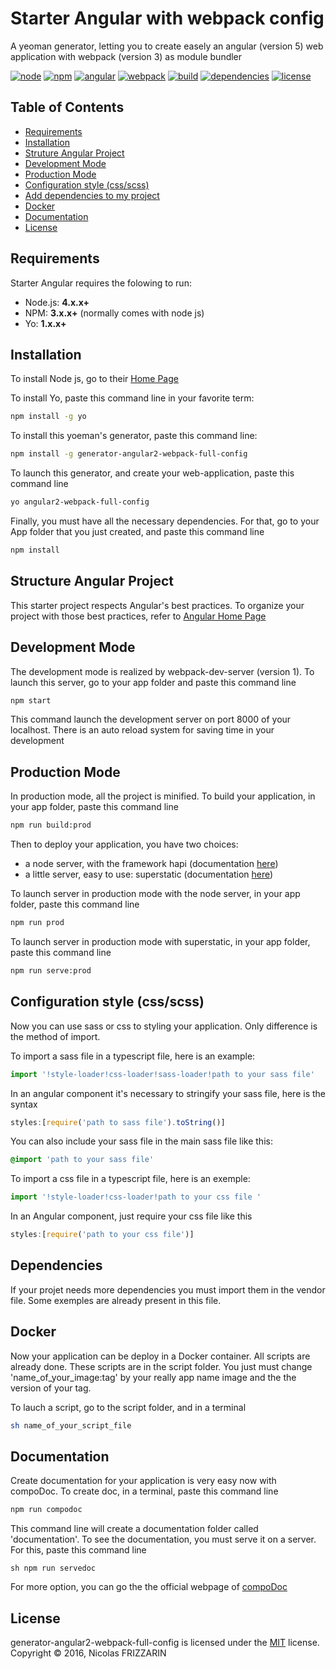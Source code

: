 # Starter Angular with webpack config

A yeoman generator, letting you to create easely an angular (version 5) web application with webpack (version 3) as module bundler

[![node](https://img.shields.io/badge/node-v6.10.2-blue.svg)]()
[![npm](https://img.shields.io/badge/npm-5.0.4-blue.svg)]()
[![angular](https://img.shields.io/badge/angular-v5-blue.svg)]()
[![webpack](https://img.shields.io/badge/webpack-v3-blue.svg)]()
[![build](https://img.shields.io/badge/build-passing-brightgreen.svg)]()
[![dependencies](https://img.shields.io/badge/dependencies-good-green.svg)]()
[![license](https://img.shields.io/badge/license-MIT-blue.svg)]()

## Table of Contents

* [Requirements](#Requirements)
* [Installation](#Installation)
* [Struture Angular Project](#Structure)
* [Development Mode](#Development)
* [Production Mode](#Production)
* [Configuration style (css/scss)](#Configuration)
* [Add dependencies to my project](#Dependencies)
* [Docker](#Docker)
* [Documentation](#Documentation)
* [License](#License)


## Requirements

Starter Angular requires the folowing to run:
* Node.js: **4.x.x+**
* NPM: **3.x.x+** (normally comes with node js)
* Yo: **1.x.x+**

## Installation

 To install Node js, go to their [Home Page](https://nodejs.org/en/) 

 To install Yo, paste this command line in your favorite term:
 ```sh
 npm install -g yo
 ```

 To install this yoeman's generator, paste this command line:
 ```sh
 npm install -g generator-angular2-webpack-full-config
 ```

To launch this generator, and create your web-application, paste this command line
```sh
yo angular2-webpack-full-config
```

Finally, you must have all the necessary dependencies. For that, go to your App folder that you just created, and paste this command line
```sh
npm install
```

## Structure Angular Project

This starter project respects Angular's best practices. To organize your project with those best practices, refer to [Angular Home Page](https://angular.io/)

## Development Mode

The development mode is realized by webpack-dev-server (version 1). To launch this server, go to your app folder and paste this command line
```sh
npm start
```
This command launch the development server on port 8000 of your localhost. There is an auto reload system for saving time in your development

## Production Mode

In production mode, all the project is minified. To build your application, in your app folder, paste this command line
```sh
npm run build:prod
```

Then to deploy your application, you have two choices:
* a node server, with the framework hapi (documentation [here](https://hapijs.com/))
* a little server, easy to use: superstatic (documentation [here](https://github.com/firebase/superstatic))

To launch server in production mode with the node server, in your app folder, paste this command line
```sh
npm run prod
```
To launch server in production mode with superstatic, in your app folder, paste this command line
```sh
npm run serve:prod
```

## Configuration style (css/scss)

Now you can use sass or css to styling your application. Only difference is the method of import.

To import a sass file in a typescript file, here is an example: 
```ts
import '!style-loader!css-loader!sass-loader!path to your sass file'
```
In an angular component it's necessary to stringify your sass file,
here is the syntax
```ts
styles:[require('path to sass file').toString()]
```
You can also include your sass file in the main sass file like this:
```scss
@import 'path to your sass file'
```
To import a css file in a typescript file, here is an exemple: 
```ts
import '!style-loader!css-loader!path to your css file '
```

In an Angular component, just require your css file like this
```ts
styles:[require('path to your css file')]
```

## Dependencies

If your projet needs more dependencies you must import them in the vendor file.
Some exemples are already present in this file.

## Docker

Now your application can be deploy in a Docker container. All scripts are already done.
These scripts are in the script folder. You just must change 'name_of_your_image:tag' by your really app name image and the the version of your tag.

To lauch a script, go to the script folder, and in a terminal
```sh
sh name_of_your_script_file
```
## Documentation

Create documentation for your application is very easy now with compoDoc.
To create doc, in a terminal, paste this command line
```sh
npm run compodoc
```
This command line will create a documentation folder called 'documentation'.
To see the documentation, you must serve it on a server. For this, paste this command line
```
sh npm run servedoc
```
For more option, you can go the the official webpage of [compoDoc](https://compodoc.github.io/website/guides/getting-started.html)

## License

generator-angular2-webpack-full-config is licensed under the [MIT](#) license.  
Copyright &copy; 2016, Nicolas FRIZZARIN
